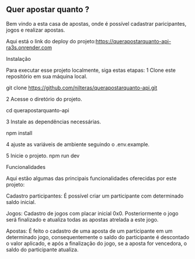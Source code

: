 ## Quer apostar quanto ?

Bem vindo a esta casa de apostas, onde é possível cadastrar paricipantes, jogos e realizar apostas.

Aqui está o link do deploy do projeto:https://querapostarquanto-api-ra3s.onrender.com

 Instalação

Para executar esse projeto localmente, siga estas etapas:
1 Clone este repositório em sua máquina local.

git clone https://github.com/nilteras/querapostarquanto-api.git

2 Acesse o diretório do projeto.

cd querapostarquanto-api

3 Instale as dependências necessárias.

npm install

4 ajuste as variáveis de ambiente seguindo o .env.example.

5 Inicie o projeto. npm run dev

Funcionalidades

Aqui estão algumas das principais funcionalidades oferecidas por este projeto:

Cadastro participantes: É possível criar um participante com determinado saldo inicial.

Jogos: Cadastro de jogos com placar inicial 0x0. Posteriormente o jogo será finalizado e atualiza todas as apostas atrelada a este jogo.

Apostas: É feito o cadastro de uma aposta de um participante em um determinado jogo, consequentemente o saldo do participante é descontado o valor aplicado, e após a finalização do jogo, se a aposta for vencedora, o saldo do participante atualiza.

